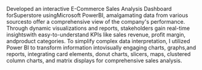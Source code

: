 Developed an interactive E-Commerce Sales Analysis Dashboard forSuperstore usingMicrosoft PowerBI, amalgamating
data from various sourcesto offer a comprehensive view of the company's performance. Through dynamic visualizations
and reports, stakeholders gain real-time insightswith easy-to-understand KPIs like sales revenue, profit margin,
andproduct categories. To simplify complex data interpretation, I utilized Power BI to transform information intovisually
engaging charts, graphs,and reports, integrating card elements, donut charts, slicers, maps, clustered column charts, and
matrix displays for comprehensive sales analysis.
